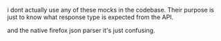 i dont actually use any of these mocks in the codebase.
Their purpose is just to know what response type is expected from the API.

and the native firefox json parser it's just confusing.
